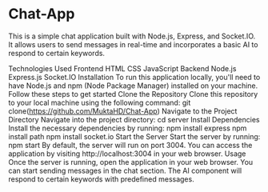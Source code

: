 # Chat-App

This is a simple chat application built with Node.js, Express, and Socket.IO. It allows users to send messages in real-time and incorporates a basic AI to respond to certain keywords.

Technologies Used
Frontend
HTML
CSS
JavaScript
Backend
Node.js
Express.js
Socket.IO
Installation
To run this application locally, you'll need to have Node.js and npm (Node Package Manager) installed on your machine. Follow these steps to get started
Clone the Repository Clone this repository to your local machine using the following command:
git clone(https://github.com/MuktaHD/Chat-App)
Navigate to the Project Directory Navigate into the project directory:
cd server
Install Dependencies Install the necessary dependencies by running:
npm install express
npm install path
 npm install socket.io
Start the Server Start the server by running:
npm start
By default, the server will run on port 3004. You can access the application by visiting http://localhost:3004 in your web browser.
Usage
Once the server is running, open the application in your web browser. You can start sending messages in the chat section. The AI component will respond to certain keywords with predefined messages.
